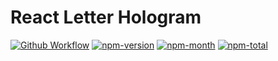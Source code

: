 # React Letter Hologram


[![Github Workflow](https://github.com/nekzus/letter-hologram/actions/workflows/publish.yml/badge.svg?event=push)](https://github.com/Nekzus/letter-hologram/actions/workflows/publish.yml)
[![npm-version](https://img.shields.io/npm/v/@nekzus/letter-hologram.svg)](https://www.npmjs.com/package/@nekzus/letter-hologram)
[![npm-month](https://img.shields.io/npm/dm/@nekzus/letter-hologram.svg)](https://www.npmjs.com/package/@nekzus/letter-hologram)
[![npm-total](https://img.shields.io/npm/dt/@nekzus/letter-hologram.svg?style=flat)](https://www.npmjs.com/package/@nekzus/letter-hologram)
